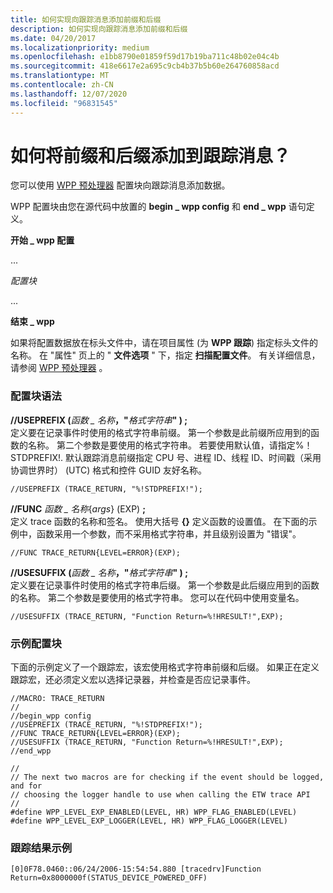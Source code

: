 ```yaml
---
title: 如何实现向跟踪消息添加前缀和后缀
description: 如何实现向跟踪消息添加前缀和后缀
ms.date: 04/20/2017
ms.localizationpriority: medium
ms.openlocfilehash: e1bb8790e01859f59d17b19ba711c48b02e04c4b
ms.sourcegitcommit: 418e6617e2a695c9cb4b37b5b60e264760858acd
ms.translationtype: MT
ms.contentlocale: zh-CN
ms.lasthandoff: 12/07/2020
ms.locfileid: "96831545"
---
```

# <a name="how-do-i-add-a-prefix-and-suffix-to-a-trace-message"></a>如何将前缀和后缀添加到跟踪消息？


您可以使用 [WPP 预处理器](wpp-preprocessor.md) 配置块向跟踪消息添加数据。

WPP 配置块由您在源代码中放置的 **begin \_ wpp config** 和 **end \_ wpp** 语句定义。

**开始 \_ wpp 配置**

...

*配置块*

...

**结束 \_ wpp**

如果将配置数据放在标头文件中，请在项目属性 (为 **WPP 跟踪**) 指定标头文件的名称。 在 "属性" 页上的 " **文件选项** " 下，指定 **扫描配置文件**。 有关详细信息，请参阅 [WPP 预处理器](wpp-preprocessor.md) 。

### <a name="span-idconfiguration_block_syntaxspanspan-idconfiguration_block_syntaxspanconfiguration-block-syntax"></a><span id="configuration_block_syntax"></span><span id="CONFIGURATION_BLOCK_SYNTAX"></span>配置块语法

<span id="__USEPREFIX__Function_Name___Format_string___"></span><span id="__useprefix__function_name___format_string___"></span><span id="__USEPREFIX__FUNCTION_NAME___FORMAT_STRING___"></span>**//USEPREFIX (**<em>函数 \_ 名称</em>**，"**<em>格式字符串</em>**" ) ;**  
定义要在记录事件时使用的格式字符串前缀。 第一个参数是此前缀所应用到的函数的名称。 第二个参数是要使用的格式字符串。 若要使用默认值，请指定%！STDPREFIX!. 默认跟踪消息前缀指定 CPU 号、进程 ID、线程 ID、时间戳（采用协调世界时） (UTC) 格式和控件 GUID 友好名称。

```
//USEPREFIX (TRACE_RETURN, "%!STDPREFIX!");
```

<span id="__FUNC_Function_Name_args__EXP__"></span><span id="__func_function_name_args__exp__"></span><span id="__FUNC_FUNCTION_NAME_ARGS__EXP__"></span>**//FUNC** *函数 \_ 名称*{*args*} (EXP) **;**  
定义 trace 函数的名称和签名。 使用大括号 **{}** 定义函数的设置值。 在下面的示例中，函数采用一个参数，而不采用格式字符串，并且级别设置为 "错误"。

```
//FUNC TRACE_RETURN{LEVEL=ERROR}(EXP);
```

<span id="__USESUFFIX__Function_Name___Format_string___"></span><span id="__usesuffix__function_name___format_string___"></span><span id="__USESUFFIX__FUNCTION_NAME___FORMAT_STRING___"></span>**//USESUFFIX (**<em>函数 \_ 名称</em>**，"**<em>格式字符串</em>**" ) ;**  
定义要在记录事件时使用的格式字符串后缀。 第一个参数是此后缀应用到的函数的名称。 第二个参数是要使用的格式字符串。 您可以在代码中使用变量名。

```
//USESUFFIX (TRACE_RETURN, "Function Return=%!HRESULT!",EXP);
```

### <a name="span-idexample_configuration_blockspanspan-idexample_configuration_blockspanexample-configuration-block"></a><span id="example_configuration_block"></span><span id="EXAMPLE_CONFIGURATION_BLOCK"></span>示例配置块

下面的示例定义了一个跟踪宏，该宏使用格式字符串前缀和后缀。 如果正在定义跟踪宏，还必须定义宏以选择记录器，并检查是否应记录事件。

```
//MACRO: TRACE_RETURN
//
//begin_wpp config
//USEPREFIX (TRACE_RETURN, "%!STDPREFIX!");
//FUNC TRACE_RETURN{LEVEL=ERROR}(EXP);
//USESUFFIX (TRACE_RETURN, "Function Return=%!HRESULT!",EXP);
//end_wpp

//
// The next two macros are for checking if the event should be logged, and for
// choosing the logger handle to use when calling the ETW trace API
//
#define WPP_LEVEL_EXP_ENABLED(LEVEL, HR) WPP_FLAG_ENABLED(LEVEL)
#define WPP_LEVEL_EXP_LOGGER(LEVEL, HR) WPP_FLAG_LOGGER(LEVEL)
```

### <a name="span-idexample_trace_resultsspanspan-idexample_trace_resultsspanexample-trace-results"></a><span id="example_trace_results"></span><span id="EXAMPLE_TRACE_RESULTS"></span>跟踪结果示例

```
[0]0F78.0460::06/24/2006-15:54:54.880 [tracedrv]Function Return=0x8000000f(STATUS_DEVICE_POWERED_OFF)
```

 

 






